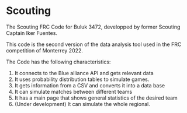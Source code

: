 # Scouting
The Scouting FRC Code for Buluk 3472, developped by former Scouting Captain Iker Fuentes. 

This code is the second version of the data analysis tool used in the FRC competition of Monterrey 2022.

The Code has the following characteristics: 
1. It connects to the Blue alliance API and gets relevant data
2. It uses probability distribution tables to simulate games.
3. It gets information from a CSV and converts it into a data base
4. It can simulate matches between different teams
5. It has a main page that shows general statistics of the desired team
6. (Under development) It can simulate the whole regional. 





